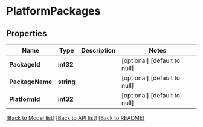 # PlatformPackages

## Properties
Name | Type | Description | Notes
------------ | ------------- | ------------- | -------------
**PackageId** | **int32** |  | [optional] [default to null]
**PackageName** | **string** |  | [optional] [default to null]
**PlatformId** | **int32** |  | [optional] [default to null]

[[Back to Model list]](../README.md#documentation-for-models) [[Back to API list]](../README.md#documentation-for-api-endpoints) [[Back to README]](../README.md)


